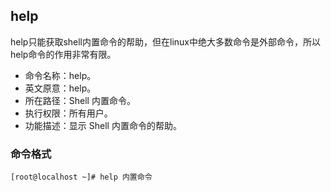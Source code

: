 ##  help

help只能获取shell内置命令的帮助，但在linux中绝大多数命令是外部命令，所以help命令的作用非常有限。

- 命令名称：help。
-  英文原意：help。
-  所在路径：Shell 内置命令。
-  执行权限：所有用户。
-  功能描述：显示 Shell 内置命令的帮助。

###  命令格式

```
[root@localhost ~]# help 内置命令
```



